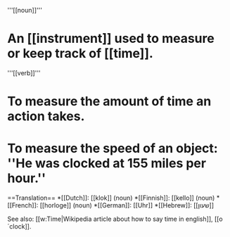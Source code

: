 '''[[noun]]'''

# An [[instrument]] used to measure or keep track of [[time]].

'''[[verb]]'''

# To measure the amount of time an action takes.
# To measure the speed of an object: ''He was clocked at 155 miles per hour.''

==Translation==
*[[Dutch]]: [[klok]] (noun)
*[[Finnish]]: [[kello]] (noun)
*[[French]]: [[horloge]] (noun)
*[[German]]: [[Uhr]]
*[[Hebrew]]: [[שעון]]

See also: [[w:Time|Wikipedia article about how to say time in english]], [[o´clock]].